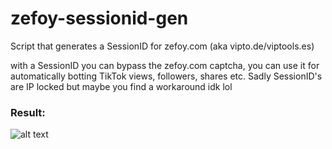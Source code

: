 # zefoy-sessionid-gen
Script that generates a SessionID for zefoy.com (aka vipto.de/viptools.es)

with a SessionID you can bypass the zefoy.com captcha, you can use it for automatically botting TikTok views, followers, shares etc. Sadly SessionID's are IP locked but maybe you find a workaround idk lol

###  Result:
![alt text](https://cdn.upload.systems/uploads/87ZYjf8A.png)
